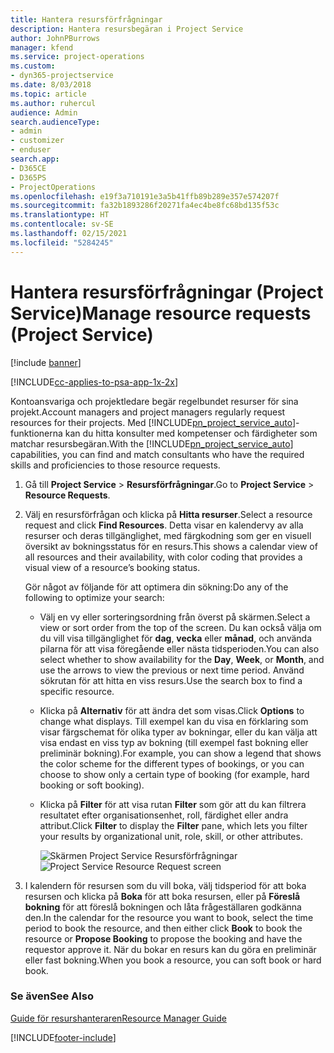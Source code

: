 ```yaml
---
title: Hantera resursförfrågningar
description: Hantera resursbegäran i Project Service
author: JohnPBurrows
manager: kfend
ms.service: project-operations
ms.custom:
- dyn365-projectservice
ms.date: 8/03/2018
ms.topic: article
ms.author: ruhercul
audience: Admin
search.audienceType:
- admin
- customizer
- enduser
search.app:
- D365CE
- D365PS
- ProjectOperations
ms.openlocfilehash: e19f3a710191e3a5b41ffb89b289e357e574207f
ms.sourcegitcommit: fa32b1893286f20271fa4ec4be8fc68bd135f53c
ms.translationtype: HT
ms.contentlocale: sv-SE
ms.lasthandoff: 02/15/2021
ms.locfileid: "5284245"
---
```

# <a name="manage-resource-requests-project-service"></a><span data-ttu-id="7b417-103">Hantera resursförfrågningar (Project Service)</span><span class="sxs-lookup"><span data-stu-id="7b417-103">Manage resource requests (Project Service)</span></span>

[!include [banner](../includes/psa-now-project-operations.md)]

[!INCLUDE[cc-applies-to-psa-app-1x-2x](../includes/cc-applies-to-psa-app-1x-2x.md)]

<span data-ttu-id="7b417-104">Kontoansvariga och projektledare begär regelbundet resurser för sina projekt.</span><span class="sxs-lookup"><span data-stu-id="7b417-104">Account managers and project managers regularly request resources for their projects.</span></span> <span data-ttu-id="7b417-105">Med [!INCLUDE[pn_project_service_auto](../includes/pn-project-service-auto.md)]-funktionerna kan du hitta konsulter med kompetenser och färdigheter som matchar resursbegäran.</span><span class="sxs-lookup"><span data-stu-id="7b417-105">With the [!INCLUDE[pn_project_service_auto](../includes/pn-project-service-auto.md)] capabilities, you can find and match consultants who have the required skills and proficiencies to those resource requests.</span></span>  
  
1. <span data-ttu-id="7b417-106">Gå till **Project Service** > **Resursförfrågningar**.</span><span class="sxs-lookup"><span data-stu-id="7b417-106">Go to **Project Service** > **Resource Requests**.</span></span>  
  
2. <span data-ttu-id="7b417-107">Välj en resursförfrågan och klicka på **Hitta resurser**.</span><span class="sxs-lookup"><span data-stu-id="7b417-107">Select a resource request and click **Find Resources**.</span></span> <span data-ttu-id="7b417-108">Detta visar en kalendervy av alla resurser och deras tillgänglighet, med färgkodning som ger en visuell översikt av bokningsstatus för en resurs.</span><span class="sxs-lookup"><span data-stu-id="7b417-108">This shows a calendar view of all resources and their availability, with color coding that provides a visual view of a resource’s booking status.</span></span>  
  
    <span data-ttu-id="7b417-109">Gör något av följande för att optimera din sökning:</span><span class="sxs-lookup"><span data-stu-id="7b417-109">Do any of the following to optimize your search:</span></span>  
  
   -   <span data-ttu-id="7b417-110">Välj en vy eller sorteringsordning från överst på skärmen.</span><span class="sxs-lookup"><span data-stu-id="7b417-110">Select a view or sort order from the top of the screen.</span></span> <span data-ttu-id="7b417-111">Du kan också välja om du vill visa tillgänglighet för **dag**, **vecka** eller **månad**, och använda pilarna för att visa föregående eller nästa tidsperioden.</span><span class="sxs-lookup"><span data-stu-id="7b417-111">You can also select whether to show availability for the **Day**, **Week**, or **Month**, and use the arrows to view the previous or next time period.</span></span> <span data-ttu-id="7b417-112">Använd sökrutan för att hitta en viss resurs.</span><span class="sxs-lookup"><span data-stu-id="7b417-112">Use the search box to find a specific resource.</span></span>  
  
   -   <span data-ttu-id="7b417-113">Klicka på **Alternativ** för att ändra det som visas.</span><span class="sxs-lookup"><span data-stu-id="7b417-113">Click **Options** to change what displays.</span></span> <span data-ttu-id="7b417-114">Till exempel kan du visa en förklaring som visar färgschemat för olika typer av bokningar, eller du kan välja att visa endast en viss typ av bokning (till exempel fast bokning eller preliminär bokning).</span><span class="sxs-lookup"><span data-stu-id="7b417-114">For example, you can show a legend that shows the color scheme for the different types of bookings, or you can choose to show only a certain type of booking (for example, hard booking or soft booking).</span></span>  
  
   -   <span data-ttu-id="7b417-115">Klicka på **Filter** för att visa rutan **Filter** som gör att du kan filtrera resultatet efter organisationsenhet, roll, färdighet eller andra attribut.</span><span class="sxs-lookup"><span data-stu-id="7b417-115">Click **Filter** to display the **Filter** pane, which lets you filter your results by organizational unit, role, skill, or other attributes.</span></span>  
  
       <span data-ttu-id="7b417-116">![Skärmen Project Service Resursförfrågningar](../psa/media/project-service-resource-request-screen.png "Skärmen Project Service Resursförfrågningar")</span><span class="sxs-lookup"><span data-stu-id="7b417-116">![Project Service Resource Request screen](../psa/media/project-service-resource-request-screen.png "Project Service Resource Request screen")</span></span>  
  
3. <span data-ttu-id="7b417-117">I kalendern för resursen som du vill boka, välj tidsperiod för att boka resursen och klicka på **Boka** för att boka resursen, eller på **Föreslå bokning** för att föreslå bokningen och låta frågeställaren godkänna den.</span><span class="sxs-lookup"><span data-stu-id="7b417-117">In the calendar for the resource you want to book, select the time period to book the resource, and then either click **Book** to book the resource or **Propose Booking** to propose the booking and have the requestor approve it.</span></span> <span data-ttu-id="7b417-118">När du bokar en resurs kan du göra en preliminär eller fast bokning.</span><span class="sxs-lookup"><span data-stu-id="7b417-118">When you book a resource, you can soft book or hard book.</span></span>  
  
### <a name="see-also"></a><span data-ttu-id="7b417-119">Se även</span><span class="sxs-lookup"><span data-stu-id="7b417-119">See Also</span></span>  
 [<span data-ttu-id="7b417-120">Guide för resurshanteraren</span><span class="sxs-lookup"><span data-stu-id="7b417-120">Resource Manager Guide</span></span>](../psa/resource-manager-guide.md)


[!INCLUDE[footer-include](../includes/footer-banner.md)]